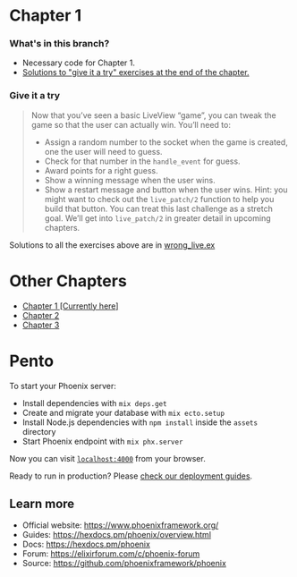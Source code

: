 # Chapter 1

### What's in this branch?

- Necessary code for Chapter 1.
- [Solutions to "give it a try" exercises at the end of the chapter.](https://github.com/andreyuhai/programming-phoenix-liveview/tree/chapter1#give-it-a-try)

### Give it a try

> Now that you’ve seen a basic LiveView “game”, you can tweak the game so that the user can actually win. You’ll need to:
> 
> - Assign a random number to the socket when the game is created, one the user will need to guess.
> - Check for that number in the `handle_event` for guess.
> - Award points for a right guess.
> - Show a winning message when the user wins.
> - Show a restart message and button when the user wins. Hint: you might want to check out the `live_patch/2` function to help you build that button. You can treat this last challenge as a stretch goal. We’ll get into `live_patch/2` in greater detail in upcoming chapters.

Solutions to all the exercises above are in [wrong_live.ex](/lib/pento_web/live/wrong_live.ex)

# Other Chapters

- [Chapter 1 [Currently here]](https://github.com/andreyuhai/programming-phoenix-liveview/tree/chapter1)
- [Chapter 2](https://github.com/andreyuhai/programming-phoenix-liveview/tree/chapter2)
- [Chapter 3](https://github.com/andreyuhai/programming-phoenix-liveview/tree/chapter3)

# Pento

To start your Phoenix server:

  * Install dependencies with `mix deps.get`
  * Create and migrate your database with `mix ecto.setup`
  * Install Node.js dependencies with `npm install` inside the `assets` directory
  * Start Phoenix endpoint with `mix phx.server`

Now you can visit [`localhost:4000`](http://localhost:4000) from your browser.

Ready to run in production? Please [check our deployment guides](https://hexdocs.pm/phoenix/deployment.html).

## Learn more

  * Official website: https://www.phoenixframework.org/
  * Guides: https://hexdocs.pm/phoenix/overview.html
  * Docs: https://hexdocs.pm/phoenix
  * Forum: https://elixirforum.com/c/phoenix-forum
  * Source: https://github.com/phoenixframework/phoenix
